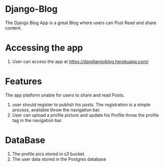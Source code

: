 # Django-Blog

The Django Blog App is a great Blog where users can Post Read and share content.

# Accessing the app
1. User can access the app at https://dandjangoblog.herokuapp.com/

# Features
The app platform unable for users to share and read Posts.

1. user should register to publish his posts. The registration is a simple process, available throw the navigation bar. 
2. User can upload a profile picture and update his Profile throw the profile tag in the navigation bar.

# DataBase
1. The profile pics stored in s3 bucket.
2. The user data stored in the Postgres database
